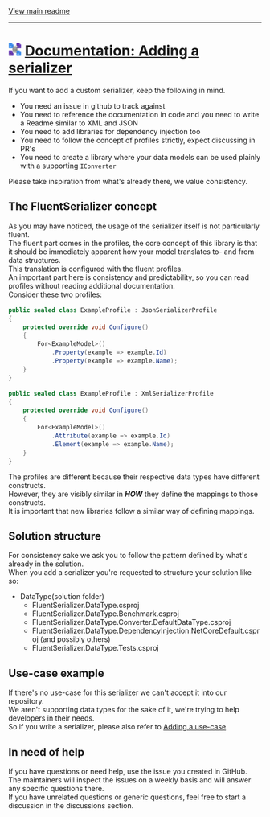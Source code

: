 [//]: # (Header)

<a href="https://github.com/Marvin-Brouwer/FluentSerializer#readme">
	View main readme
</a><hr/>
<h1>
	<img alt="icon" width="26" height="26"
		src="https://github.com/Marvin-Brouwer/FluentSerializer/raw/main/doc/logo/Logo.default.optimized.svg" />
	<a href="https://github.com/Marvin-Brouwer/FluentSerializer/blob/main/doc/help/advanced-concepts/Adding-a-serializer.md#readme">
		Documentation: Adding a serializer
	</a>
</h1>

[//]: # (Body)

If you want to add a custom serializer, keep the following in mind.  

- You need an issue in github to track against
- You need to reference the documentation in code and you need to write a Readme similar to XML and JSON
- You need to add libraries for dependency injection too
- You need to follow the concept of profiles strictly, expect discussing in PR's
- You need to create a library where your data models can be used plainly with a supporting `IConverter`

Please take inspiration from what's already there, we value consistency.

## The FluentSerializer concept

As you may have noticed, the usage of the serializer itself is not particularly fluent.  
The fluent part comes in the profiles, the core concept of this library is that it should be immediately apparent how your model translates to- and from data structures.  
This translation is configured with the fluent profiles.  
An important part here is consistency and predictability, so you can read profiles without reading additional documentation.  
Consider these two profiles:

```csharp
public sealed class ExampleProfile : JsonSerializerProfile
{
	protected override void Configure()
	{
		For<ExampleModel>()
			.Property(example => example.Id)
			.Property(example => example.Name);
	}
}
```

```csharp
public sealed class ExampleProfile : XmlSerializerProfile
{
	protected override void Configure()
	{
		For<ExampleModel>()
			.Attribute(example => example.Id)
			.Element(example => example.Name);
	}
}
```

The profiles are different because their respective data types have different constructs.  
However, they are visibly similar in _**HOW**_ they define the mappings to those constructs.  
It is important that new libraries follow a similar way of defining mappings.

## Solution structure

For consistency sake we ask you to follow the pattern defined by what's already in the solution.  
When you add a serializer you're requested to structure your solution like so:

- DataType(solution folder)
  - FluentSerializer.DataType.csproj
  - FluentSerializer.DataType.Benchmark.csproj
  - FluentSerializer.DataType.Converter.DefaultDataType.csproj
  - FluentSerializer.DataType.DependencyInjection.NetCoreDefault.csproj (and possibly others)
  - FluentSerializer.DataType.Tests.csproj

## Use-case example

If there's no use-case for this serializer we can't accept it into our repository.  
We aren't supporting data types for the sake of it, we're trying to help developers in their needs.  
So if you write a serializer, please also refer to [Adding a use-case](https://github.com/Marvin-Brouwer/FluentSerializer/blob/main/doc/help/advanced-concepts/Adding-a-use-case.md#readme).

## In need of help

If you have questions or need help, use the issue you created in GitHub.  
The maintainers will inspect the issues on a weekly basis and will answer any specific questions there.  
If you have unrelated questions or generic questions, feel free to start a discussion in the discussions section.
